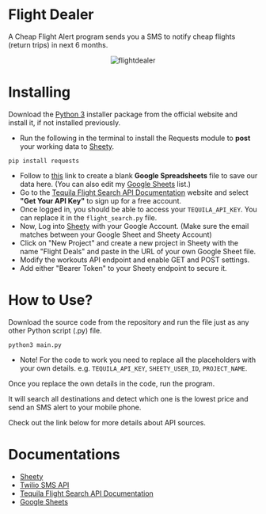 # Flight Dealer

A Cheap Flight Alert program sends you a SMS to notify cheap flights (return trips) in next 6 months.

<p align="center">
  <img src="https://i.ibb.co/k5D0rky/flight-dealer.png" alt="flightdealer"/>
</p>

# Installing
Download the [Python 3](https://python.org) installer package from the official website and install it, if not installed previously.

* Run the following in the terminal to install the Requests module to **post** your working data to [Sheety](https://sheety.co/).
```
pip install requests
```

* Follow to [this](https://docs.google.com/spreadsheets/) link to create a blank **Google Spreadsheets** file to save our data here. (You can also edit my [Google Sheets]() list.)
* Go to the [Tequila Flight Search API Documentation](https://tequila.kiwi.com/portal/docs/tequila_api) website and select **"Get Your API Key"** to sign up for a free account. 
* Once logged in, you should be able to access your ```TEQUILA_API_KEY```. You can replace it in the ```flight_search.py``` file.
* Now, Log into [Sheety](https://sheety.co/) with your Google Account. (Make sure the email matches between your Google Sheet and Sheety Account)
* Click on "New Project" and create a new project in Sheety with the name "Flight Deals" and paste in the URL of your own Google Sheet file.
* Modify the workouts API endpoint and enable GET and POST settings.
* Add either "Bearer Token" to your Sheety endpoint to secure it. 

# How to Use?

Download the source code from the repository and run the file just as any other Python script (.py) file.
```
python3 main.py
```
* Note! For the code to work you need to replace all the placeholders with your own details. e.g. ```TEQUILA_API_KEY```, ```SHEETY_USER_ID```, ```PROJECT_NAME```.

Once you replace the own details in the code, run the program.

It will search all destinations and detect which one is the lowest price and send an SMS alert to your mobile phone.

Check out the link below for more details about API sources.


# Documentations

* [Sheety](https://sheety.co/)
* [Twilio SMS API](https://www.twilio.com/docs/sms)
* [Tequila Flight Search API Documentation](https://tequila.kiwi.com/portal/docs/tequila_api)
* [Google Sheets](https://docs.google.com)

